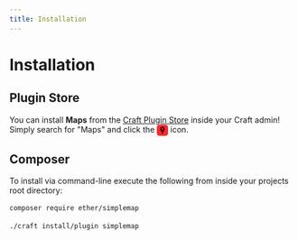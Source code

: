 ```yaml
---
title: Installation
---
```


# Installation

## Plugin Store

You can install **Maps** from the [Craft Plugin Store](https://plugins.craftcms.com/simplemap)
inside your Craft admin! Simply search for "Maps" and click the 
<img src="icon.svg" style="width:20px;vertical-align:text-top" /> icon.
 
## Composer

To install via command-line execute the following from inside your projects root
directory:

```shell script
composer require ether/simplemap

./craft install/plugin simplemap
```
